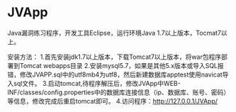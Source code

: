 # JVApp
Java漏洞练习程序，开发工具Eclipse，运行环境Java 1.7以上版本，Tocmat7以上。

安装方法：
1.首先安装jdk1.7以上版本，下载Tomcat7以上版本，将war包程序部署到Tomcat webapps目录
2.安装mysql5.7，如果是其他5.x版本或导入SQL报错，修改JVAPP.sql中的utf8mb4为utf8，然后新建数据库apptest使用navicat导入sql文件。
3.启动tomcat,待程序解压后，修改JVApp中WEB-INF/classes/config.properties中的数据库连接信息（ip、数据库、账号、密码）等信息，修改完成后重启tomcat即可。
4.访问程序：http://127.0.0.1/JVApp/
